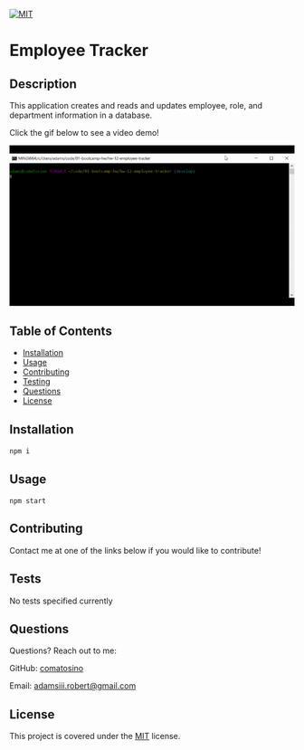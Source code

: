  [![MIT](https://img.shields.io/badge/license-MIT-green)](https://opensource.org/licenses/MIT)
# Employee Tracker

## Description

This application creates and reads and updates employee, role, and department information in a database.

Click the gif below to see a video demo!

[![link to video](./assets/employee-tracker.gif)](https://drive.google.com/file/d/1eCx1ITDIWLTwsx-tIBMbdGKAru4zVH19/view)

## Table of Contents

- [Installation](#installation)
- [Usage](#usage)
- [Contributing](#Contributing)
- [Testing](#Testing)
- [Questions](#Questions)
- [License](#License)

## Installation
```
npm i
```
## Usage
```
npm start
```
## Contributing

Contact me at one of the links below if you would like to contribute!

## Tests

No tests specified currently

## Questions

Questions? Reach out to me:

GitHub: [comatosino](https://github.com/comatosino)

Email: adamsiii.robert@gmail.com

## License
    
This project is covered under the [MIT](https://opensource.org/licenses/MIT) license.
    
